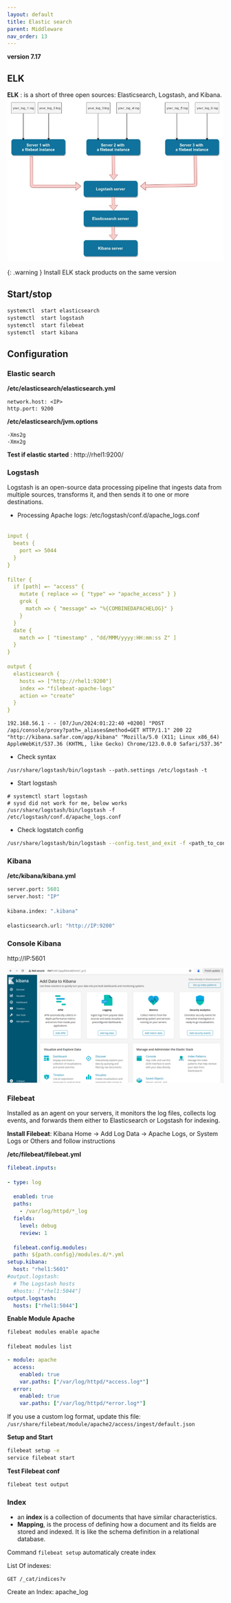 ```yaml
---
layout: default
title: Elastic search
parent: Middleware
nav_order: 13
---
```


**version 7.17**

## ELK
**ELK** : is a short of three open sources: Elasticsearch, Logstash, and Kibana. 
![a](/docs/images/elastic-architecture.jpg)

{: .warning }
Install ELK stack products on the same version

## Start/stop
~~~sh
systemctl  start elasticsearch 
systemctl  start logstash
systemctl  start filebeat 
systemctl  start kibana 
~~~

## Configuration
### Elastic search
**/etc/elasticsearch/elasticsearch.yml**
~~~
network.host: <IP>
http.port: 9200
~~~

**/etc/elasticsearch/jvm.options**
~~~
-Xms2g
-Xmx2g
~~~

**Test if elastic started** : http://rhel1:9200/

### Logstash
Logstash is an open-source data processing pipeline that ingests data from multiple sources, transforms it, and then sends it to one or more destinations.

- Processing Apache logs: /etc/logstash/conf.d/apache_logs.conf
~~~yaml

input {
  beats {
    port => 5044
  }
}

filter {
  if [path] =~ "access" {
    mutate { replace => { "type" => "apache_access" } }
    grok {
      match => { "message" => "%{COMBINEDAPACHELOG}" }
    }
  }
  date {
    match => [ "timestamp" , "dd/MMM/yyyy:HH:mm:ss Z" ]
  }
}

output {
  elasticsearch {
    hosts => ["http://rhel1:9200"]
    index => "filebeat-apache-logs" 
    action => "create"
  }
}
~~~

~~~logs
192.168.56.1 - - [07/Jun/2024:01:22:40 +0200] "POST /api/console/proxy?path=_aliases&method=GET HTTP/1.1" 200 22 "http://kibana.safar.com/app/kibana" "Mozilla/5.0 (X11; Linux x86_64) AppleWebKit/537.36 (KHTML, like Gecko) Chrome/123.0.0.0 Safari/537.36"
~~~

- Check syntax
~~~
/usr/share/logstash/bin/logstash --path.settings /etc/logstash -t
~~~


- Start logstash
~~~
# systemctl start logstash
# sysd did not work for me, below works
/usr/share/logstash/bin/logstash -f /etc/logstash/conf.d/apache_logs.conf
~~~

- Check logstatch config
~~~sh
/usr/share/logstash/bin/logstash --config.test_and_exit -f <path_to_config_file>
~~~

### Kibana
**/etc/kibana/kibana.yml**
~~~py
server.port: 5601
server.host: "IP"

kibana.index: ".kibana"

elasticsearch.url: "http://IP:9200"
~~~

### Console Kibana
<a>http://IP:5601</a>

![a](/docs/images/elk-kibana-home.png)

### Filebeat
Installed as an agent on your servers, it monitors the log files, collects log events, and forwards them either to Elasticsearch or Logstash for indexing. 

**Install Filebeat**: Kibana Home -> Add Log Data -> Apache Logs, or System Logs or Others and follow instructions

**/etc/filebeat/filebeat.yml** 
~~~yaml
filebeat.inputs:

- type: log

  enabled: true
  paths:
    - /var/log/httpd/*_log
  fields:
    level: debug
    review: 1
  
  filebeat.config.modules:
  path: ${path.config}/modules.d/*.yml
setup.kibana:
  host: "rhel1:5601"
#output.logstash:
  # The Logstash hosts
  #hosts: ["rhel1:5044"]
output.logstash:
  hosts: ["rhel1:5044"]
~~~

**Enable Module Apache**
~~~sh
filebeat modules enable apache

filebeat modules list

~~~

~~~yaml
- module: apache
  access:
    enabled: true
    var.paths: ["/var/log/httpd/*access.log*"]
  error:
    enabled: true
    var.paths: ["/var/log/httpd/*error.log*"]
~~~

If you use a custom log format, update this file: `/usr/share/filebeat/module/apache2/access/ingest/default.json`


**Setup and Start**
~~~sh
filebeat setup -e
service filebeat start
~~~

**Test Filebeat conf**
~~~sh
filebeat test output
~~~

### Index
- an **index** is a collection of documents that have similar characteristics. 
- **Mapping**, is the process of defining how a document and its fields are stored and indexed. It is like the schema definition in a relational database. 

Command `filebeat setup` automaticaly create index

List Of indexes:
~~~
GET /_cat/indices?v
~~~

Create an Index: apache_log
~~~

~~~



